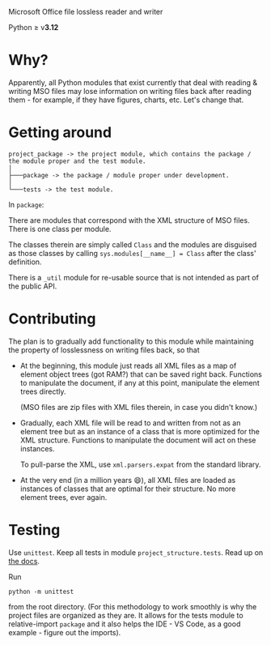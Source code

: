 Microsoft Office file lossless reader and writer

Python ≥ v<b>3.12</b>

# Why?

Apparently, all Python modules that exist currently that deal with reading & writing MSO files may lose information on writing files back after reading them - for example, if they have figures, charts, etc. Let's change that.

# Getting around

```
project_package -> the project module, which contains the package / the module proper and the test module.
│
├───package -> the package / module proper under development.
│
└───tests -> the test module.
```

In <code>package</code>:

There are modules that correspond with the XML structure of MSO files. There is one class per module. 

The classes therein are simply called <code>Class</code> and the modules are disguised as those classes by calling <code>sys.modules[\_\_name\_\_] = Class</code> after the class' definition. 

There is a <code>_util</code> module for re-usable source that is not intended as part of the public API.

# Contributing

The plan is to gradually add functionality to this module while maintaining the property of losslessness on writing files back, so that

<ul>

<li>
  
At the beginning, this module just reads all XML files as a map of element object trees (got RAM?) that can be saved right back. Functions to manipulate the document, if any at this point, manipulate the element trees directly.

(MSO files are zip files with XML files therein, in case you didn't know.)

</li>

<li>
  
Gradually, each XML file will be read to and written from not as an element tree but as an instance of a class that is more optimized for the XML structure. Functions to manipulate the document will act on these instances.

To pull-parse the XML, use <code>xml.parsers.expat</code> from the standard library.

</li>

<li>
  
At the very end (in a million years 😄), all XML files are loaded as instances of classes that are optimal for their structure. No more element trees, ever again.

</li>

</ul>

# Testing

Use <code>unittest</code>. Keep all tests in module <code>project_structure.tests</code>. Read up on <a href="https://docs.python.org/3/library/unittest.html">the docs</a>.

Run

```
python -m unittest
```

from the root directory.  (For this methodology to work smoothly is why the project files are organized as they are. It allows for the tests module to relative-import <code>package</code> and it also helps the IDE - VS Code, as a good example - figure out the imports).
